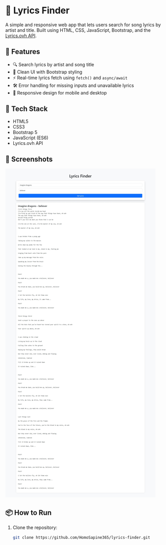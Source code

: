 # 🎵 Lyrics Finder

A simple and responsive web app that lets users search for song lyrics by artist and title. Built using HTML, CSS, JavaScript, Bootstrap, and the [Lyrics.ovh API](https://lyricsovh.docs.apiary.io/).

## 🚀 Features

- 🔍 Search lyrics by artist and song title
- 🎨 Clean UI with Bootstrap styling
- ⚡ Real-time lyrics fetch using `fetch()` and `async/await`
- 🛠️ Error handling for missing inputs and unavailable lyrics
- 📱 Responsive design for mobile and desktop

## 🧰 Tech Stack

- HTML5
- CSS3
- Bootstrap 5
- JavaScript (ES6)
- Lyrics.ovh API

## 📸 Screenshots

![Lyrics Finder Output](output-screenshot.jpeg)

## 📦 How to Run

1. Clone the repository:
   ```bash
   git clone https://github.com/HomoSapine365/lyrics-finder.git
